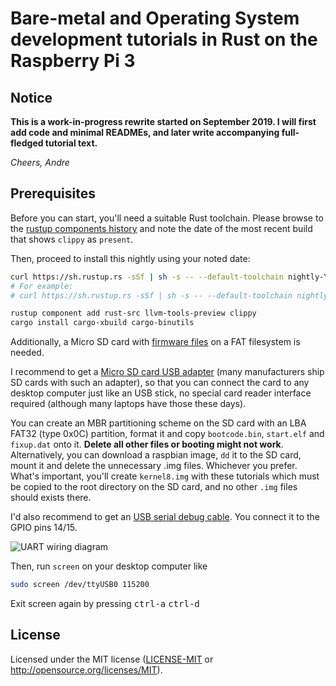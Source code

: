 # Bare-metal and Operating System development tutorials in Rust on the Raspberry Pi 3

## Notice

**This is a work-in-progress rewrite started on September 2019. I will first add
code and minimal READMEs, and later write accompanying full-fledged tutorial
text.**

_Cheers,
Andre_

## Prerequisites

Before you can start, you'll need a suitable Rust toolchain.
Please browse to the [rustup components history] and note the date of the most recent
build that shows `clippy` as `present`.

[rustup components history]: https://rust-lang.github.io/rustup-components-history/


Then, proceed to install this nightly using your noted date:
```bash
curl https://sh.rustup.rs -sSf | sh -s -- --default-toolchain nightly-YOUR_DATE_HERE
# For example:
# curl https://sh.rustup.rs -sSf | sh -s -- --default-toolchain nightly-2019-09-05

rustup component add rust-src llvm-tools-preview clippy
cargo install cargo-xbuild cargo-binutils
```

Additionally, a Micro SD card with [firmware
files](https://github.com/raspberrypi/firmware/tree/master/boot) on a FAT
filesystem is needed.

I recommend to get a [Micro SD card USB
adapter](http://media.kingston.com/images/products/prodReader-FCR-MRG2-img.jpg)
(many manufacturers ship SD cards with such an adapter), so that you can connect
the card to any desktop computer just like an USB stick, no special card reader
interface required (although many laptops have those these days).

You can create an MBR partitioning scheme on the SD card with an LBA FAT32 (type
0x0C) partition, format it and copy `bootcode.bin`, `start.elf` and `fixup.dat`
onto it. **Delete all other files or booting might not work**. Alternatively,
you can download a raspbian image, `dd` it to the SD card, mount it and delete
the unnecessary .img files. Whichever you prefer. What's important, you'll
create `kernel8.img` with these tutorials which must be copied to the root
directory on the SD card, and no other `.img` files should exists there.

I'd also recommend to get an [USB serial debug
cable](https://www.adafruit.com/product/954). You connect it to the GPIO pins
14/15.

![UART wiring diagram](doc/wiring.png)

Then, run `screen` on your desktop computer like

```bash
sudo screen /dev/ttyUSB0 115200
```

Exit screen again by pressing <kbd>ctrl-a</kbd> <kbd>ctrl-d</kbd>

## License

Licensed under the MIT license ([LICENSE-MIT](LICENSE) or http://opensource.org/licenses/MIT).
